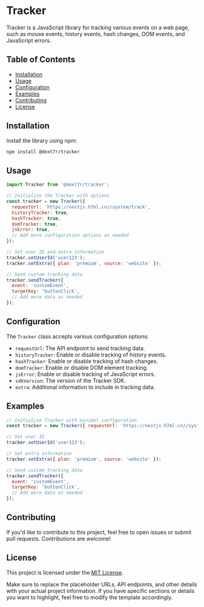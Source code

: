 # Tracker

Tracker is a JavaScript library for tracking various events on a web page, such as mouse events, history events, hash changes, DOM events, and JavaScript errors.

## Table of Contents

- [Installation](#installation)
- [Usage](#usage)
- [Configuration](#configuration)
- [Examples](#examples)
- [Contributing](#contributing)
- [License](#license)

## Installation

Install the library using npm:

```bash
npm install @dext7r/tracker
```

## Usage

```JavaScript
import Tracker from '@dext7r/tracker';

// Initialize the Tracker with options
const tracker = new Tracker({
  requestUrl: 'https://nestjs.h7ml.cn//system/track',
  historyTracker: true,
  hashTracker: true,
  domTracker: true,
  jsError: true,
  // Add more configuration options as needed
});

// Set user ID and extra information
tracker.setUserId('user123');
tracker.setExtra({ plan: 'premium', source: 'website' });

// Send custom tracking data
tracker.sendTracker({
  event: 'customEvent',
  targetKey: 'buttonClick',
  // Add more data as needed
});
```

## Configuration

The `Tracker` class accepts various configuration options:

- `requestUrl`: The API endpoint to send tracking data.
- `historyTracker`: Enable or disable tracking of history events.
- `hashTracker`: Enable or disable tracking of hash changes.
- `domTracker`: Enable or disable DOM element tracking.
- `jsError`: Enable or disable tracking of JavaScript errors.
- `sdkVersion`: The version of the Tracker SDK.
- `extra`: Additional information to include in tracking data.

## Examples

```JavaScript
// Initialize Tracker with minimal configuration
const tracker = new Tracker({ requestUrl: 'https://nestjs.h7ml.cn//system/track' });

// Set user ID
tracker.setUserId('user123');

// Set extra information
tracker.setExtra({ plan: 'premium', source: 'website' });

// Send custom tracking data
tracker.sendTracker({
  event: 'customEvent',
  targetKey: 'buttonClick',
  // Add more data as needed
});
```

## Contributing

If you'd like to contribute to this project, feel free to open issues or submit pull requests. Contributions are welcome!

## License

This project is licensed under the [MIT License](./LICENSE).

Make sure to replace the placeholder URLs, API endpoints, and other details with your actual project information. If you have specific sections or details you want to highlight, feel free to modify the template accordingly.
